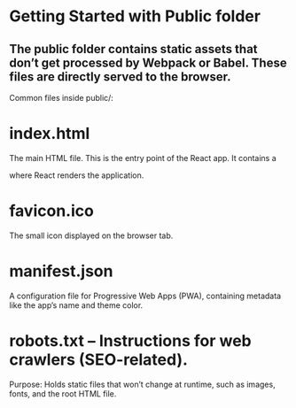 # Getting Started with Public folder

## The public folder contains static assets that don’t get processed by Webpack or Babel. These files are directly served to the browser.

Common files inside public/:
# index.html 
The main HTML file. This is the entry point of the React app. 
It contains a <div id="root"></div> where React renders the application.

# favicon.ico 
The small icon displayed on the browser tab.

# manifest.json 
A configuration file for Progressive Web Apps (PWA), 
containing metadata like the app’s name and theme color.

# robots.txt – Instructions for web crawlers (SEO-related).

Purpose: Holds static files that won’t change at runtime, such as images, fonts, and the root HTML file.